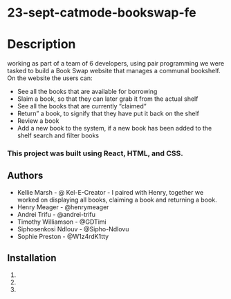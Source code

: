 # 23-sept-catmode-bookswap-fe

# Description 
working as part of a team of 6 developers, using pair programming we were tasked to build a Book Swap website that manages a communal bookshelf.  
On the website the users can:

* See all the books that are available for borrowing
* Slaim a book, so that they can later grab it from the actual shelf
* See all the books that are currently “claimed“
* Return” a book, to signify that they have put it back on the shelf
* Review a book
* Add a new book to the system, if a new book has been added to the shelf search and filter books

### This project was built using React, HTML, and CSS.

## Authors
* Kellie Marsh - @ Kel-E-Creator - I paired with Henry, together we worked on displaying all books, claiming a book and returning a book.
* Henry Meager - @henrymeager 
* Andrei Trifu - @andrei-trifu
* Timothy Williamson - @GDTimi
* Siphosenkosi Ndlouv - @Sipho-Ndlovu
* Sophie Preston - @W1z4rdK1tty

## Installation
1. 
2. 
3.
